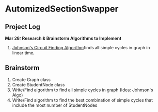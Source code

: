# AutomizedSectionSwapper

## Project Log

**Mar 28: Research & Brainstorm Algorithms to Implement**
1. [Johnson's Circuit Finding Algorithm](https://www.cs.tufts.edu/comp/150GA/homeworks/hw1/Johnson%2075.PDF)finds all simple cycles in graph in linear time.

## Brainstorm

1. Create Graph class
2. Create StudentNode class
3. Write/Find algorithm to find all simple cycles in graph (Idea: Johnson's Algo)
4. Write/Find algorithm to find the best combination of simple cycles that include the most number of StudentNodes
